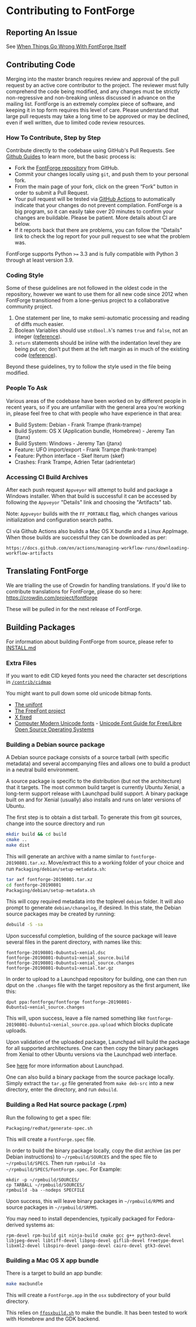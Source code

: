 # Contributing to FontForge

## Reporting An Issue

See [When Things Go Wrong With FontForge Itself](http://designwithfontforge.com/en-US/When_Things_Go_Wrong_With_Fontforge_Itself.html)

## Contributing Code

Merging into the master branch requires review and approval of the pull request
by an active core contributor to the project. The reviewer must fully
comprehend the code being modified, and any changes must be strictly
non-regressive and non-breaking unless discussed in advance on the mailing
list. FontForge is an extremely complex piece of software, and keeping it in
top form requires this level of care. Please understand that large pull
requests may take a long time to be approved or may be declined, even if well
written, due to limited code review resources.

### How To Contribute, Step by Step

Contribute directly to the codebase using GitHub's Pull Requests.
See [Github Guides](https://guides.github.com/) to learn more, but the basic process is:

- Fork the [FontForge repository](https://github.com/fontforge/fontforge) from GitHub.
- Commit your changes locally using `git`, and push them to your personal fork.
- From the main page of your fork, click on the green “Fork” button in order to submit a Pull
  Request.
- Your pull request will be tested via [GitHub Actions](https://github.com/features/actions) to automatically indicate that your changes do not prevent compilation. FontForge is a big program, so it can easily take over 20 minutes to confirm your changes are buildable. Please be patient. More details about CI are below.
- If it reports back that there are problems, you can follow the "Details" link to check the log report for your pull request to see what the problem was.

FontForge supports Python `>=` 3.3 and is fully compatible with Python 3 through at least version 3.9.

### Coding Style

Some of these guidelines are not followed in the oldest code in the repository, however we want to use them for all new code since 2012 when FontForge transitioned from a lone-genius project to a collaborative community project.

1. One statement per line, to make semi-automatic processing and reading of diffs much easier.
2. Boolean Variables should use `stdbool.h`'s names `true` and `false`, not an integer ([reference](https://github.com/fontforge/fontforge/issues/724)).
3. `return` statements should be inline with the indentation level they are being put on; don't put them at the left margin as in much of the existing code ([reference](https://github.com/fontforge/fontforge/issues/1208)).

Beyond these guidelines, try to follow the style used in the file being modified.

### People To Ask

Various areas of the codebase have been worked on by different people in recent years, so if you are unfamiliar with the general area you're working in, please feel free to chat with people who have experience in that area:

* Build System: Debian - Frank Trampe (frank-trampe)
* Build System: OS X (Application bundle, Homebrew) - Jeremy Tan (jtanx)
* Build System: Windows - Jeremy Tan (jtanx)
* Feature: UFO import/export - Frank Trampe (frank-trampe)
* Feature: Python interface - Skef Iterum (skef)
* Crashes: Frank Trampe, Adrien Tetar (adrientetar)

### Accessing CI Build Archives

After each push request `Appveyor` will attempt to build and package
a Windows installer. When that build is successful it can be accessed
by following the `Appveyor` "Details" link and choosing the "Artifacts"
tab.

Note: `Appveyor` builds with the `FF_PORTABLE` flag, which changes various
initialization and configuration search paths.

CI via Github Actions also builds a Mac OS X bundle and a Linux AppImage.
When those builds are successful they can be downloaded as per:

    https://docs.github.com/en/actions/managing-workflow-runs/downloading-workflow-artifacts

## Translating FontForge
We are trialling the use of Crowdin for handling translations. If you'd like to contribute translations for FontForge, please do so here: https://crowdin.com/project/fontforge

These will be pulled in for the next release of FontForge.

## Building Packages

For information about building FontForge from source, please refer to [INSTALL.md](INSTALL.md)

### Extra Files

If you want to edit CID keyed fonts you need the character set descriptions in [`/contrib/cidmap`](https://github.com/fontforge/fontforge/tree/master/contrib/cidmap)

You might want to pull down some old unicode bitmap fonts.

-   [The unifont](http://czyborra.com/unifont/)
-   [The FreeFont project](http://www.nongnu.org/freefont/)
-   [X fixed](http://www.cl.cam.ac.uk/~mgk25/ucs-fonts.html)
-   [Computer Modern Unicode fonts](http://canopus.iacp.dvo.ru/~panov/cm-unicode/) - [Unicode Font Guide for Free/Libre Open Source Operating Systems](http://eyegene.ophthy.med.umich.edu/unicode/fontguide/)

### Building a Debian source package

A Debian source package consists of a source tarball (with specific metadata) and several accompanying files and allows one to build a product in a neutral build environment.

A source package is specific to the distribution (but not the architecture) that it targets.
The most common build target is currently Ubuntu Xenial, a long-term support release with Launchpad build support. A binary package built on and for Xenial (usually) also installs and runs on later versions of Ubuntu.

The first step is to obtain a dist tarball. To generate this from git sources, change into the source directory and run

```bash
mkdir build && cd build
cmake ..
make dist
```

This will generate an archive with a name similar to `fontforge-20190801.tar.xz`. Move/extract this to a working folder of your choice and run `Packaging/debian/setup-metadata.sh`:

```bash
tar axf fontforge-20190801.tar.xz
cd fontforge-20190801
Packaging/debian/setup-metadata.sh
```

This will copy required metadata into the toplevel `debian` folder. It will also prompt to generate `debian/changelog`, if desired. In this state, the Debian source packages may be created by running:

```bash
debuild -S -sa
```

Upon successful completion, building of the source package will leave several files in the parent directory, with names like this:

    fontforge-20190801-0ubuntu1~xenial.dsc
    fontforge-20190801-0ubuntu1~xenial_source.build
    fontforge-20190801-0ubuntu1~xenial_source.changes
    fontforge-20190801-0ubuntu1~xenial.tar.gz

In order to upload to a Launchpad repository for building, one can then run dput on the `.changes` file with the target repository as the first argument, like this:

    dput ppa:fontforge/fontforge fontforge-20190801-0ubuntu1~xenial_source.changes

This will, upon success, leave a file named something like `fontforge-20190801-0ubuntu1~xenial_source.ppa.upload` which blocks duplicate uploads.

Upon validation of the uploaded package, Launchpad will build the package for all supported architectures.
One can then copy the binary packages from Xenial to other Ubuntu versions via the Launchpad web interface.

See [here](https://help.launchpad.net/Packaging/PPA) for more information about Launchpad.

One can also build a binary package from the source package locally.
Simply extract the `tar.gz` file generated from `make deb-src` into a new directory, enter the directory, and run `debuild`.

### Building a Red Hat source package (.rpm)

Run the following to get a spec file:

```
Packaging/redhat/generate-spec.sh
```

This will create a `FontForge.spec` file.

In order to build the binary package locally, copy the dist archive (as per Debian instructions) to `~/rpmbuild/SOURCES` and the spec file to `~/rpmbuild/SPECS`. Then run `rpmbuild -ba ~/rpmbuild/SPECS/FontForge.spec`.
For Example:

```
mkdir -p ~/rpmbuild/SOURCES/
cp TARBALL ~/rpmbuild/SOURCES/
rpmbuild -ba --nodeps SPECFILE
```

Upon success, this will leave binary packages in `~/rpmbuild/RPMS` and source packages in `~/rpmbuild/SRPMS`.

You may need to install dependencies, typically packaged for Fedora-derived systems as:

    rpm-devel rpm-build git ninja-build cmake gcc g++ python3-devel libjpeg-devel libtiff-devel libpng-devel giflib-devel freetype-devel libxml2-devel libspiro-devel pango-devel cairo-devel gtk3-devel

### Building a Mac OS X app bundle

There is a target to build an app bundle:

```sh
make macbundle
```

This will create a `FontForge.app` in the `osx` subdirectory of your build directory.

This relies on [`ffosxbuild.sh`](.github/workflows/scripts/ffosxbuild.sh) to make the bundle. It has been tested to work with Homebrew and the GDK backend.
